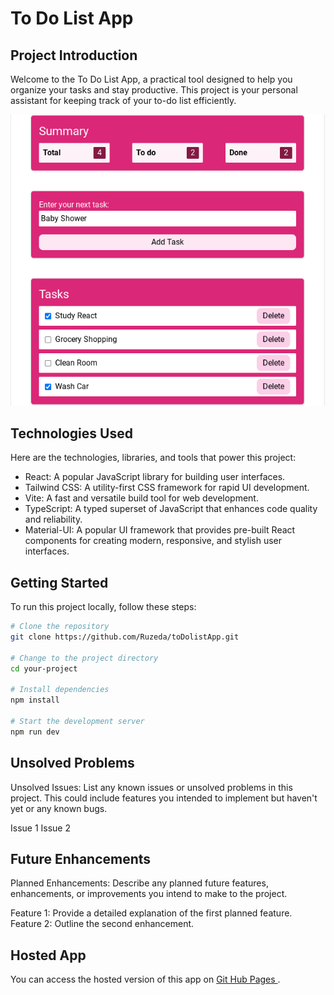 # To Do List App

## Project Introduction

Welcome to the To Do List App, a practical tool designed to help you organize your tasks and stay productive. This project is your personal assistant for keeping track of your to-do list efficiently.

![Project Screenshot](./src/assets/toDoAppFinalScreenshot.png)


## Technologies Used

Here are the technologies, libraries, and tools that power this project:

- React: A popular JavaScript library for building user interfaces.
- Tailwind CSS: A utility-first CSS framework for rapid UI development.
- Vite: A fast and versatile build tool for web development.
- TypeScript: A typed superset of JavaScript that enhances code quality and reliability.
- Material-UI: A popular UI framework that provides pre-built React components for creating modern, responsive, and stylish user interfaces.

## Getting Started

To run this project locally, follow these steps:

```bash
# Clone the repository
git clone https://github.com/Ruzeda/toDolistApp.git

# Change to the project directory
cd your-project

# Install dependencies
npm install

# Start the development server
npm run dev

```

## Unsolved Problems
Unsolved Issues: List any known issues or unsolved problems in this project. This could include features you intended to implement but haven't yet or any known bugs.

Issue 1
Issue 2

## Future Enhancements
Planned Enhancements: Describe any planned future features, enhancements, or improvements you intend to make to the project.

Feature 1: Provide a detailed explanation of the first planned feature.
Feature 2: Outline the second enhancement.

## Hosted App

You can access the hosted version of this app on [Git Hub Pages ](https://ruzeda.github.io/toDolistApp/).
